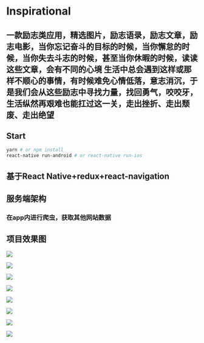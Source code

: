 # Inspirational

## 一款励志类应用，精选图片，励志语录，励志文章，励志电影，当你忘记奋斗的目标的时候，当你懈怠的时候，当你失去斗志的时候，甚至当你休暇的时候，读读这些文章，会有不同的心境   生活中总会遇到这样或那样不顺心的事情，有时候难免心情低落，意志消沉，于是我们会从这些励志中寻找力量，找回勇气，咬咬牙，生活纵然再艰难也能扛过这一关，走出挫折、走出颓废、走出绝望

## Start

```bash
yarn # or npm install
react-native run-android # or react-native run-ios
```

## 基于React Native+redux+react-navigation

## 服务端架构
### 在app内进行爬虫，获取其他网站数据

## 项目效果图

![](https://github.com/13025214712/Inspirational/blob/master/screenshots/1.png)

![](https://github.com/13025214712/Inspirational/blob/master/screenshots/2.png)

![](https://github.com/13025214712/Inspirational/blob/master/screenshots/21.png)

![](https://github.com/13025214712/Inspirational/blob/master/screenshots/3.png)

![](https://github.com/13025214712/Inspirational/blob/master/screenshots/31.png)

![](https://github.com/13025214712/Inspirational/blob/master/screenshots/4.png)

![](https://github.com/13025214712/Inspirational/blob/master/screenshots/41.png)

![](https://github.com/13025214712/Inspirational/blob/master/screenshots/42.png)
